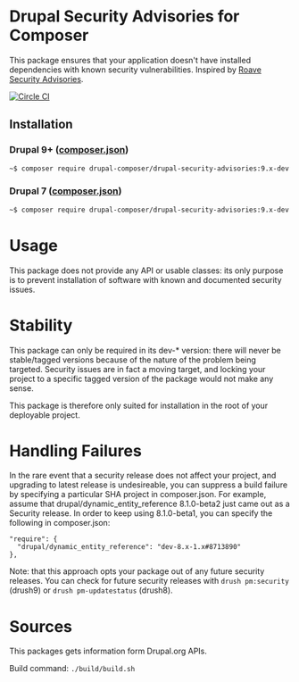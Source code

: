 # Drupal Security Advisories for Composer

This package ensures that your application doesn't have installed dependencies with known security vulnerabilities. Inspired by [Roave Security Advisories](https://github.com/Roave/SecurityAdvisories).

[![Circle CI](https://circleci.com/gh/drupal-composer/drupal-security-advisories/tree/main.svg?style=svg)](https://circleci.com/gh/drupal-composer/drupal-security-advisories/tree/main)

## Installation

### Drupal 9+ ([composer.json](https://github.com/drupal-composer/drupal-security-advisories/blob/9.x/composer.json))

```sh
~$ composer require drupal-composer/drupal-security-advisories:9.x-dev
```

### Drupal 7 ([composer.json](https://github.com/drupal-composer/drupal-security-advisories/blob/7.x/composer.json))

```sh
~$ composer require drupal-composer/drupal-security-advisories:9.x-dev
```

# Usage

This package does not provide any API or usable classes: its only purpose is to prevent installation of software with known and documented security issues.

# Stability

This package can only be required in its dev-* version: there will never be stable/tagged versions because of the nature of the problem being targeted. Security issues are in fact a moving target, and locking your project to a specific tagged version of the package would not make any sense.

This package is therefore only suited for installation in the root of your deployable project.

# Handling Failures

In the rare event that a security release does not affect your project, and upgrading to latest release is undesireable, you can suppress a build failure by specifying a particular SHA project in composer.json. For example, assume that drupal/dynamic_entity_reference 8.1.0-beta2 just came out as a Security release. In order to keep using 8.1.0-beta1, you can specify the following in composer.json:

```
"require": {
  "drupal/dynamic_entity_reference": "dev-8.x-1.x#8713890"
},

 ```

Note: that this approach opts your package out of any future security releases. You can check for future security releases with `drush pm:security` (drush9) or `drush pm-updatestatus` (drush8).

# Sources

This packages gets information form Drupal.org APIs.

Build command: ```./build/build.sh```
